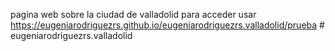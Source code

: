 pagina web sobre la ciudad de valladolid
para acceder usar https://eugeniarodriguezrs.github.io/eugeniarodriguezrs.valladolid/prueba # eugeniarodriguezrs.valladolid